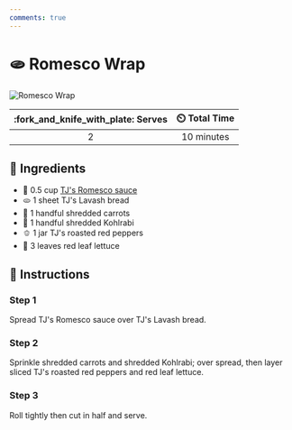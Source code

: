 ```yaml
---
comments: true
---
```

# :flatbread: Romesco Wrap

![Romesco Wrap](../assets/images/romesco-wrap.jpg)

| :fork_and_knife_with_plate: Serves | :timer_clock: Total Time |
|:----------------------------------:|:-----------------------: |
| 2 | 10 minutes |

## :salt: Ingredients

- :tomato: 0.5 cup [TJ's Romesco sauce][1]
- :flatbread: 1 sheet TJ's Lavash bread
- :carrot: 1 handful shredded carrots
- :leafy_green: 1 handful shredded Kohlrabi
- :bell_pepper: 1 jar TJ's roasted red peppers
- :leafy_green: 3 leaves red leaf lettuce

## :pencil: Instructions

### Step 1

Spread TJ's Romesco sauce over TJ's Lavash bread.

### Step 2

Sprinkle shredded carrots and shredded Kohlrabi; over spread, then layer sliced TJ's roasted red peppers and red leaf
lettuce.

### Step 3

Roll tightly then cut in half and serve.

[1]: <../mexican/roasted-cauliflower-tacos-with-chipotle-romesco.md#sauce>
